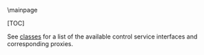 \mainpage

[TOC]

See [classes](annotated.html) for a list of the available control service interfaces and corresponding proxies.
